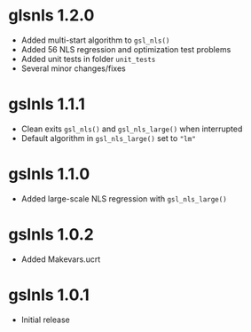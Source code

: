 # glsnls 1.2.0

* Added multi-start algorithm to `gsl_nls()`
* Added 56 NLS regression and optimization test problems
* Added unit tests in folder `unit_tests`
* Several minor changes/fixes

# gslnls 1.1.1

* Clean exits `gsl_nls()` and `gsl_nls_large()` when interrupted
* Default algorithm in `gsl_nls_large()` set to `"lm"`

# gslnls 1.1.0

* Added large-scale NLS regression with `gsl_nls_large()`

# gslnls 1.0.2

* Added Makevars.ucrt

# gslnls 1.0.1

* Initial release
